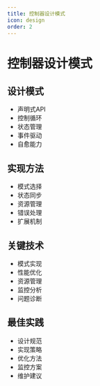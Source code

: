 ```yaml
---
title: 控制器设计模式
icon: design
order: 2
---
```


# 控制器设计模式

## 设计模式
- 声明式API
- 控制循环
- 状态管理
- 事件驱动
- 自愈能力

## 实现方法
- 模式选择
- 状态同步
- 资源管理
- 错误处理
- 扩展机制

## 关键技术
- 模式实现
- 性能优化
- 资源管理
- 监控分析
- 问题诊断

## 最佳实践
- 设计规范
- 实现策略
- 优化方法
- 监控方案
- 维护建议

